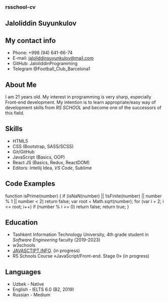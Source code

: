 ### rsschool-cv

## Jaloliddin Suyunkulov

## My contact info

- Phone: +998 (94) 641-66-74
- E-mail: jaloliddinsuyunkulov@mail.com
- GitHub: JaloliddinProgramming
- Telegram @Football_Club_Barcelona1

## About Me

I am 21 years old. My interest in programming is very sharp, especially Front-end development. My intention is to learn appropriate/easy way of development skills from _RS SCHOOL_ and become one of the successors of this field.

## Skills

- HTML5
- CSS (Bootstrap, SASS/SCSS)
- Git/GitHub
- JavaScript (Basics, OOP)
- React JS (Basics, Redux, ReactDOM)
- Editors: Intellij Idea, _VS Code_, Sublime

## Code Examples

function isPrime(number) {
if (isNaN(number) || !isFinite(number) || number % 1 || number < 2) return false;
var root = Math.sqrt(number);
for (var i = 2; i <= root; i++)
if (number % i == 0) return false;
return true;
}

## Education

- Tashkent Information Technology University, 4th grade student in _Software Engineering_ faculty (2019-2023)
- w3schools
- [JAVASCTIPT.INFO](https://javascript.info/). (in progress)
- RS Schools Course «JavaScript/Front-end. Stage 0» (in progress)

## Languages

- Uzbek - Native
- English - IELTS 6.0 (B2, 2019)
- Russian - Medium
